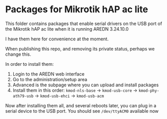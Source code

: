 # Packages for Mikrotik hAP ac lite

This folder contains packages that enable serial drivers on the USB port of the Mikrotik hAP ac lite when it is running AREDN 3.24.10.0

I have them here for convenience at the moment.

When publishing this repo, and removing its private status, perhaps we change this.

In order to install them: 

1. Login to the AREDN web interface
2. Go to the administration/setup area
3. Advanced is the subpage where you can upload and install packages
4. Install them in this order: `kmod-nls-base` -> `kmod-usb-core` -> `kmod-phy-ath79-usb` -> `kmod-usb-ehci` -> `kmod-usb-acm`

Now after installing them all, and several reboots later, you can plug in a serial device to the USB port. You should see `/dev/ttyACM0` available now

